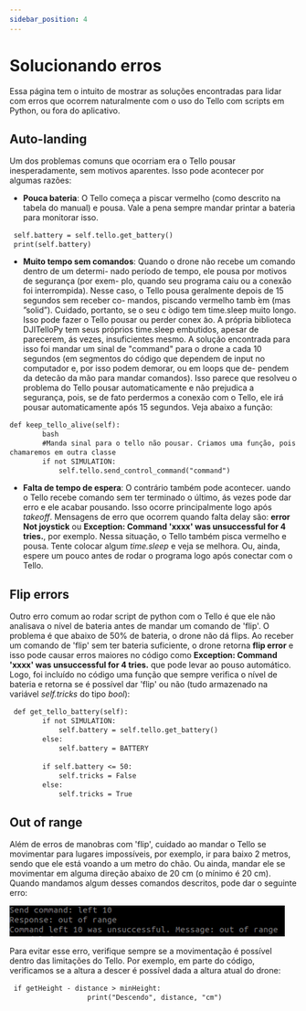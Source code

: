 ```yaml
---
sidebar_position: 4
---
```


# Solucionando erros 
Essa página tem o intuito de mostrar as soluções encontradas para lidar com erros que ocorrem naturalmente com o uso do Tello com scripts em Python, ou fora do aplicativo.

## Auto-landing

Um dos problemas comuns que ocorriam era o Tello pousar inesperadamente, sem motivos aparentes. Isso pode acontecer por algumas razões:
- **Pouca bateria**: O Tello começa a piscar vermelho (como descrito na tabela do manual) e pousa. Vale a pena sempre mandar printar a bateria para monitorar isso.

 ```
  self.battery = self.tello.get_battery()
  print(self.battery) 
  ```
- **Muito tempo sem comandos**: Quando o drone não recebe um comando dentro de um determi-
nado período de tempo, ele pousa por motivos de segurança (por exem-
plo, quando seu programa caiu ou a conexão foi interrompida). Nesse
caso, o Tello pousa geralmente depois de 15 segundos sem receber co-
mandos, piscando vermelho tamb ́em (mas ”solid”). Cuidado, portanto,
se o seu c ́odigo tem time.sleep muito longo. Isso pode fazer o Tello pousar
ou perder conex ̃ao. A própria biblioteca DJITelloPy tem seus próprios
time.sleep embutidos, apesar de parecerem,  ás vezes, insuficientes mesmo.
A solução encontrada para isso foi mandar um sinal de "command" para
o drone a cada 10 segundos (em segmentos do código que dependem de
input no computador e, por isso podem demorar, ou em loops que de-
pendem da detecão da mão para mandar comandos). Isso parece que
resolveu o problema do Tello pousar automaticamente e não prejudica
a segurança, pois, se de fato perdermos a conexão com o Tello, ele irá
pousar automaticamente após 15 segundos. Veja abaixo a função:

```
def keep_tello_alive(self):
        bash
        #Manda sinal para o tello não pousar. Criamos uma função, pois chamaremos em outra classe
        if not SIMULATION:
            self.tello.send_control_command("command")
```
- **Falta de tempo de espera**: O contrário também pode acontecer. uando o Tello recebe comando sem ter terminado o  último,  ás vezes
pode dar erro e ele acabar pousando. Isso ocorre principalmente logo após *takeoff*. Mensagens de erro que ocorrem
quando falta delay são: **error Not joystick** ou **Exception: Command 'xxxx' was unsuccessful for 4 tries.**, por exemplo. Nessa situação, o Tello também pisca vermelho e pousa. Tente colocar algum *time.sleep* e veja se melhora. Ou, ainda, espere um pouco antes de rodar o programa logo após conectar com o Tello.
## Flip errors
Outro erro comum ao rodar script de python com o Tello é que ele não analisava o nível de bateria antes de mandar um comando de 'flip'. O problema é que abaixo de 50% de bateria, o drone não dá flips. Ao receber um comando de 'flip' sem ter bateria suficiente, o drone retorna **flip error** e isso pode causar erros maiores no código como **Exception: Command 'xxxx' was unsuccessful for 4 tries.** que pode levar ao pouso automático. Logo, foi incluído no código uma função que sempre verifica o nível de bateria e retorna se é possível dar 'flip' ou não (tudo armazenado na variável *self.tricks* do tipo *bool*):

```
 def get_tello_battery(self):
        if not SIMULATION:
            self.battery = self.tello.get_battery()
        else:
            self.battery = BATTERY

        if self.battery <= 50:
            self.tricks = False
        else:
            self.tricks = True
```
## Out of range
Além de erros de manobras com 'flip', cuidado ao mandar o Tello se movimentar para lugares impossíveis, por exemplo, ir para baixo 2 metros, sendo que ele está voando a um metro do chão. Ou ainda, mandar ele se movimentar em alguma direção abaixo de 20 cm (o mínimo é 20 cm). Quando mandamos algum desses comandos descritos, pode dar o seguinte erro:

![Out Of Range](./assets/error_ofr.png)

Para evitar esse erro, verifique sempre se a movimentação é possível dentro das limitações do Tello. Por exemplo, em parte do código, verificamos se a altura a descer é possível dada a altura atual do drone:

 ```
  if getHeight - distance > minHeight:
                    print("Descendo", distance, "cm")
 ```
